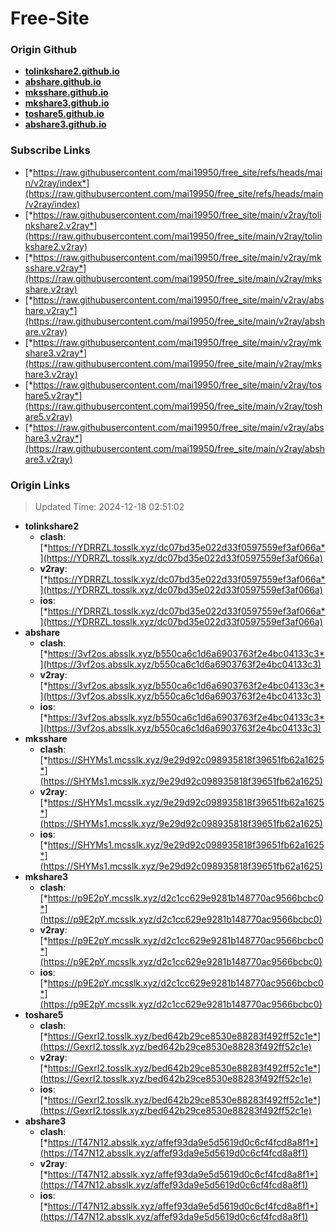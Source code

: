 # Free-Site

### Origin Github

- [**tolinkshare2.github.io**](https://github.com/tolinkshare2/tolinkshare2.github.io)
- [**abshare.github.io**](https://github.com/abshare/abshare.github.io)
- [**mksshare.github.io**](https://github.com/mksshare/mksshare.github.io)
- [**mkshare3.github.io**](https://github.com/mkshare3/mkshare3.github.io)
- [**toshare5.github.io**](https://github.com/toshare5/toshare5.github.io)
- [**abshare3.github.io**](https://github.com/abshare3/abshare3.github.io)

### Subscribe Links

- [*https://raw.githubusercontent.com/mai19950/free_site/refs/heads/main/v2ray/index*](https://raw.githubusercontent.com/mai19950/free_site/refs/heads/main/v2ray/index)
- [*https://raw.githubusercontent.com/mai19950/free_site/main/v2ray/tolinkshare2.v2ray*](https://raw.githubusercontent.com/mai19950/free_site/main/v2ray/tolinkshare2.v2ray)
- [*https://raw.githubusercontent.com/mai19950/free_site/main/v2ray/mksshare.v2ray*](https://raw.githubusercontent.com/mai19950/free_site/main/v2ray/mksshare.v2ray)
- [*https://raw.githubusercontent.com/mai19950/free_site/main/v2ray/abshare.v2ray*](https://raw.githubusercontent.com/mai19950/free_site/main/v2ray/abshare.v2ray)
- [*https://raw.githubusercontent.com/mai19950/free_site/main/v2ray/mkshare3.v2ray*](https://raw.githubusercontent.com/mai19950/free_site/main/v2ray/mkshare3.v2ray)
- [*https://raw.githubusercontent.com/mai19950/free_site/main/v2ray/toshare5.v2ray*](https://raw.githubusercontent.com/mai19950/free_site/main/v2ray/toshare5.v2ray)
- [*https://raw.githubusercontent.com/mai19950/free_site/main/v2ray/abshare3.v2ray*](https://raw.githubusercontent.com/mai19950/free_site/main/v2ray/abshare3.v2ray)

### Origin Links

> Updated Time: 2024-12-18 02:51:02

- **tolinkshare2**
  - **clash**: [*https://YDRRZL.tosslk.xyz/dc07bd35e022d33f0597559ef3af066a*](https://YDRRZL.tosslk.xyz/dc07bd35e022d33f0597559ef3af066a)
  - **v2ray**: [*https://YDRRZL.tosslk.xyz/dc07bd35e022d33f0597559ef3af066a*](https://YDRRZL.tosslk.xyz/dc07bd35e022d33f0597559ef3af066a)
  - **ios**: [*https://YDRRZL.tosslk.xyz/dc07bd35e022d33f0597559ef3af066a*](https://YDRRZL.tosslk.xyz/dc07bd35e022d33f0597559ef3af066a)
- **abshare**
  - **clash**: [*https://3vf2os.absslk.xyz/b550ca6c1d6a6903763f2e4bc04133c3*](https://3vf2os.absslk.xyz/b550ca6c1d6a6903763f2e4bc04133c3)
  - **v2ray**: [*https://3vf2os.absslk.xyz/b550ca6c1d6a6903763f2e4bc04133c3*](https://3vf2os.absslk.xyz/b550ca6c1d6a6903763f2e4bc04133c3)
  - **ios**: [*https://3vf2os.absslk.xyz/b550ca6c1d6a6903763f2e4bc04133c3*](https://3vf2os.absslk.xyz/b550ca6c1d6a6903763f2e4bc04133c3)
- **mksshare**
  - **clash**: [*https://SHYMs1.mcsslk.xyz/9e29d92c098935818f39651fb62a1625*](https://SHYMs1.mcsslk.xyz/9e29d92c098935818f39651fb62a1625)
  - **v2ray**: [*https://SHYMs1.mcsslk.xyz/9e29d92c098935818f39651fb62a1625*](https://SHYMs1.mcsslk.xyz/9e29d92c098935818f39651fb62a1625)
  - **ios**: [*https://SHYMs1.mcsslk.xyz/9e29d92c098935818f39651fb62a1625*](https://SHYMs1.mcsslk.xyz/9e29d92c098935818f39651fb62a1625)
- **mkshare3**
  - **clash**: [*https://p9E2pY.mcsslk.xyz/d2c1cc629e9281b148770ac9566bcbc0*](https://p9E2pY.mcsslk.xyz/d2c1cc629e9281b148770ac9566bcbc0)
  - **v2ray**: [*https://p9E2pY.mcsslk.xyz/d2c1cc629e9281b148770ac9566bcbc0*](https://p9E2pY.mcsslk.xyz/d2c1cc629e9281b148770ac9566bcbc0)
  - **ios**: [*https://p9E2pY.mcsslk.xyz/d2c1cc629e9281b148770ac9566bcbc0*](https://p9E2pY.mcsslk.xyz/d2c1cc629e9281b148770ac9566bcbc0)
- **toshare5**
  - **clash**: [*https://GexrI2.tosslk.xyz/bed642b29ce8530e88283f492ff52c1e*](https://GexrI2.tosslk.xyz/bed642b29ce8530e88283f492ff52c1e)
  - **v2ray**: [*https://GexrI2.tosslk.xyz/bed642b29ce8530e88283f492ff52c1e*](https://GexrI2.tosslk.xyz/bed642b29ce8530e88283f492ff52c1e)
  - **ios**: [*https://GexrI2.tosslk.xyz/bed642b29ce8530e88283f492ff52c1e*](https://GexrI2.tosslk.xyz/bed642b29ce8530e88283f492ff52c1e)
- **abshare3**
  - **clash**: [*https://T47N12.absslk.xyz/affef93da9e5d5619d0c6cf4fcd8a8f1*](https://T47N12.absslk.xyz/affef93da9e5d5619d0c6cf4fcd8a8f1)
  - **v2ray**: [*https://T47N12.absslk.xyz/affef93da9e5d5619d0c6cf4fcd8a8f1*](https://T47N12.absslk.xyz/affef93da9e5d5619d0c6cf4fcd8a8f1)
  - **ios**: [*https://T47N12.absslk.xyz/affef93da9e5d5619d0c6cf4fcd8a8f1*](https://T47N12.absslk.xyz/affef93da9e5d5619d0c6cf4fcd8a8f1)
